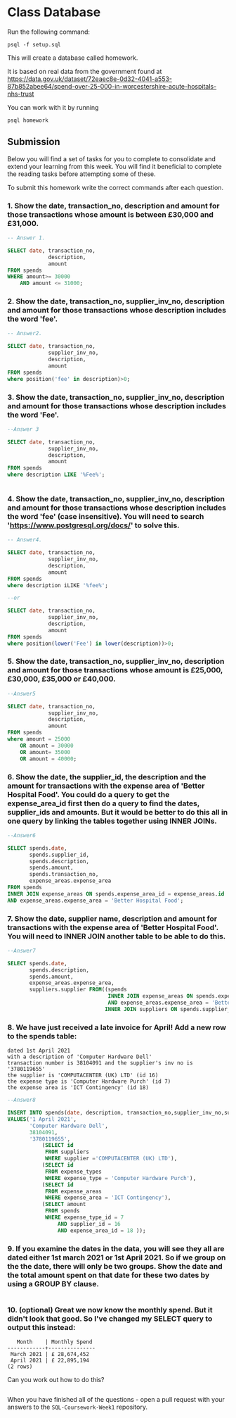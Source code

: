 # Class Database

Run the following command:

```
psql -f setup.sql
```

This will create a database called homework.

It is based on real data from the government found at
https://data.gov.uk/dataset/72eaec8e-0d32-4041-a553-87b852abee64/spend-over-25-000-in-worcestershire-acute-hospitals-nhs-trust

You can work with it by running

```
psql homework
```

## Submission

Below you will find a set of tasks for you to complete to consolidate and extend your learning from this week. You will find it beneficial to complete the reading tasks before attempting some of these.

To submit this homework write the correct commands after each question.

### 1. Show the date, transaction_no, description and amount for those transactions whose amount is between £30,000 and £31,000.

```sql
-- Answer 1.

SELECT date, transaction_no,
             description,
             amount
FROM spends
WHERE amount>= 30000
    AND amount <= 31000;

```

### 2. Show the date, transaction_no, supplier_inv_no, description and amount for those transactions whose description includes the word 'fee'.

```sql
-- Answer2.

SELECT date, transaction_no,
             supplier_inv_no,
             description,
             amount
FROM spends
where position('fee' in description)>0;

```

### 3. Show the date, transaction_no, supplier_inv_no, description and amount for those transactions whose description includes the word 'Fee'.

```sql
--Answer 3

SELECT date, transaction_no,
             supplier_inv_no,
             description,
             amount
FROM spends
where description LIKE '%Fee%';



```

### 4. Show the date, transaction_no, supplier_inv_no, description and amount for those transactions whose description includes the word 'fee' (case insensitive). You will need to search 'https://www.postgresql.org/docs/' to solve this.

```sql
-- Answer4.

SELECT date, transaction_no,
             supplier_inv_no,
             description,
             amount
FROM spends
where description iLIKE '%fee%';

--or

SELECT date, transaction_no,
             supplier_inv_no,
             description,
             amount
FROM spends
where position(lower('Fee') in lower(description))>0;

```

### 5. Show the date, transaction_no, supplier_inv_no, description and amount for those transactions whose amount is £25,000, £30,000, £35,000 or £40,000.

```sql
--Answer5

SELECT date, transaction_no,
             supplier_inv_no,
             description,
             amount
FROM spends
where amount = 25000
    OR amount = 30000
    OR amount= 35000
    OR amount = 40000;

```

### 6. Show the date, the supplier_id, the description and the amount for transactions with the expense area of 'Better Hospital Food'. You could do a query to get the expense_area_id first then do a query to find the dates, supplier_ids and amounts. But it would be better to do this all in one query by linking the tables together using INNER JOINs.

```sql
--Answer6

SELECT spends.date,
       spends.supplier_id,
       spends.description,
       spends.amount,
       spends.transaction_no,
       expense_areas.expense_area
FROM spends
INNER JOIN expense_areas ON spends.expense_area_id = expense_areas.id
AND expense_areas.expense_area = 'Better Hospital Food';


```

### 7. Show the date, supplier name, description and amount for transactions with the expense area of 'Better Hospital Food'. You will need to INNER JOIN another table to be able to do this.

```sql
--Answer7

SELECT spends.date,
       spends.description,
       spends.amount,
       expense_areas.expense_area,
       suppliers.supplier FROM((spends
                                INNER JOIN expense_areas ON spends.expense_area_id = expense_areas.id
                                AND expense_areas.expense_area = 'Better Hospital Food')
                               INNER JOIN suppliers ON spends.supplier_id = suppliers.id);

```

### 8. We have just received a late invoice for April! Add a new row to the spends table:

    dated 1st April 2021
    with a description of 'Computer Hardware Dell'
    transaction number is 38104091 and the supplier's inv no is '3780119655'
    the supplier is 'COMPUTACENTER (UK) LTD' (id 16)
    the expense type is 'Computer Hardware Purch' (id 7)
    the expense area is 'ICT Contingency' (id 18)

```sql
--Answer8

INSERT INTO spends(date, description, transaction_no,supplier_inv_no,supplier_id, expense_type_id, expense_area_id,amount)
VALUES('1 April 2021',
       'Computer Hardware Dell',
       38104091,
       '3780119655',
           (SELECT id
            FROM suppliers
            WHERE supplier ='COMPUTACENTER (UK) LTD'),
           (SELECT id
            FROM expense_types
            WHERE expense_type = 'Computer Hardware Purch'),
           (SELECT id
            FROM expense_areas
            WHERE expense_area = 'ICT Contingency'),
           (SELECT amount
            FROM spends
            WHERE expense_type_id = 7
                AND supplier_id = 16
                AND expense_area_id = 18 ));

```

### 9. If you examine the dates in the data, you will see they all are dated either 1st march 2021 or 1st April 2021. So if we group on the the date, there will only be two groups. Show the date and the total amount spent on that date for these two dates by using a GROUP BY clause.

```sql

```

### 10. (optional) Great we now know the monthly spend. But it didn't look that good. So I've changed my SELECT query to output this instead:

```
   Month    | Monthly Spend
------------+---------------
 March 2021 | £ 28,674,452
 April 2021 | £ 22,895,194
(2 rows)
```

Can you work out how to do this?

```sql

```

When you have finished all of the questions - open a pull request with your answers to the `SQL-Coursework-Week1` repository.
